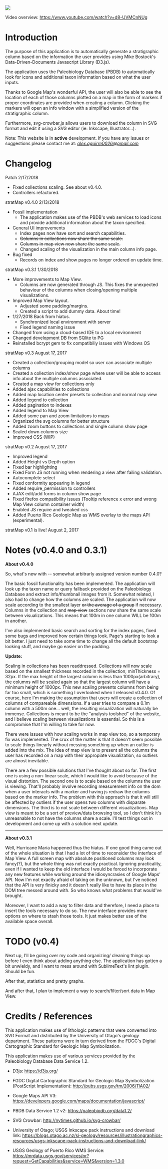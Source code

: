 
<img src=https://i.imgur.com/YjP4jA9.png>

Video overview: https://www.youtube.com/watch?v=d8-UVMCnNUg

# Introduction

The purpose of this application is to automatically generate a stratigraphic column based on the information the user provides using Mike Bostock's Data-Driven-Documents Javascript Library (D3.js).  


The application uses the Paleobiology Database (PBDB) to automatically look for icons and additional taxon information based on what the user inputs.


Thanks to Google Map's wonderful API, the user will also be able to see the location of each of those columns plotted on a map in the form of markers if proper coordinates are provided when creating a column.  Clicking the markers will open an info window with a simplified version of the stratigraphic column.


Furthermore, svg-crowbar.js allows users to download the column in SVG format and edit it using a SVG editor (ie: Inkscape, Illustrator...).

Note: This website is in **active** development.  If you have any issues or suggestions please contact me at: *alex.aguirre0026@gmail.com*


# Changelog
Patch 2/17/2018
+ Fixed collections scaling. See about v0.4.0.
+ Controllers refactored.

stratMap v0.4.0 
2/13/2018
+ Fossil implementation
  * The application makes use of the PBDB's web services to
    load icons and provide additional information about the
    taxon specified.
+ General UI improvements
  * Index pages now have sort and search capabilities.
  * ~~Columns in collections now share the same scale.~~
  * ~~Columns in map view now share the same scale.~~
  * Changed scaling of the visualization in the main column 
    info page.
+ Bug fixed
  * Records on index and show pages no longer ordered on update time.

stratMap v0.3.1 
1/30/2018
+ More improvements to Map View.
   * Columns are now generated through JS.  This fixes the unexpected 
      behaviour of the columns when closing/opening multiple visualizations.
+ Improved Map View layout.
   * Adjusted some padding/margins.
   * Created a script to add dummy data.  About time!
+ 1/27/2018 
   Back from hiatus.
   * Synchronized local environment with server
   * Fixed legend naming issue
+ Changed from using a cloud-based IDE to a local environment
+ Changed development DB from SQlite to PG 
+ Reinstalled bcrypt gem to fix compatibiliy issues with Windows OS


stratMap v0.3 
August 17, 2017
+ Created a collection/grouping model so user can associate multiple columns
+ Created a collection index/show page where user will be able to access 
  info about the multiple columns associated.
+ Created a map view for collections only
+ Added ajax capabilities to collections
+ Added map location center presets to collection and normal map view
+ Added legend to collection
+ Added pagination to indexes
+ Added legend to Map View
+ Added some pan and zoom limitations to maps
+ Organized the svg columns for better structure
+ Added zoom buttons to collections and single column show page
+ Scaled down columns size
+ Improved CSS (WIP)


stratMap v0.2 
August 17, 2017
+ Improved legend
+ Added Height vs Depth option
+ Fixed bar highlighting
+ Fixed Form JS not running when rendering a view after failing validation.
+ Autocomplete select
+ Fixed conformity appearing in legend
+ Added require_permission to controllers
+ AJAX edit/add forms in column show page
+ Fixed firefox compatibility issues (Tooltip reference x error and wrong Map View column container width)
+ Enabled JS require and tweaked css
+ Added Puerto Rico Geologic Map as WMS overlay to the maps API (experimental).


stratMap v0.1 is live! August 2, 2017



# Notes (v0.4.0 and 0.3.1)


**About v0.4.0**

So, what's new with -- somewhat arbitrarly assigned version number 0.4.0?

The basic fossil functionality has been implemented.  The application will look up the taxon name or query fallback provided on the Paleobiology Database and extract info/thumbnail images from it.  Somewhat related, I also had to change how the columns are scaled.  The application will now scale according to the smallest layer ~~or the average of a group~~ if necessary.  Columns in the collection and ~~map view~~ sections now share the same scale between visualizations.  This means that 100m in one column WILL be 100m in another.  

I've also implemented basic search and sorting for the index pages, fixed some bugs and improved how certain things look.  Page's starting to look a bit better.  I just need to take some time to change all the default bootstrap looking stuff, and maybe go easier on the padding.

**Update:**

Scaling in collections has been readdressed.  Collections will now scale based on the smallest thickness recorded in the collection; minThickness = 32px. If the max height of the largest column is less than 1000px(arbitrary), the columns will be scaled again so that the largest column will have a minimum height of 1000px.  This new scaling prevents columns from being far too small, which is something I overlooked when I released v0.4.0.  Of course, here I'm making the assumption that users will create a collection of columns of compareable dimensions.  If a user tries to compare a 0.1m column with a 500m one... well, the resulting visualization will naturally be immense.  Collections is meant to be the "analysis toolshed" of the website, and I believe scaling between visualizations is essential.  So this is a compromise that I'm willing to take for now.

There were issues with how scaling works in map view too, so a temporary fix was implemented.  The crux of the matter is that it doesn't seem possible to scale things linearly without messing something up when an outlier is added into the mix.  The idea of map view is to present all the columns the user has recorded on a map with their appropiate visualization, so outliers are almost inevitable. 

There are a few possible solutions that I've thought about so far.  The first one is using a non-linear scale, which I would like to avoid because of the visual distortion.  The second one is to scale based on the columns the user is viewing.  That'll probably involve recording measurement info on the dom when a user interacts with a marker and having js redraw the columns based on the marker info.  The problem with this approach is that it will still be affected by outliers if the user opens two columns with disparate dimensions.  The third is to not scale between different visualizations.  Map view is meant to be a sort of preview/data browsing tool, so I don't think it's unreasnable to not have the columns share a scale.  I'll test things out in development and come up with a solution next update.

---
**About v0.3.1**

Well, Hurricane Maria happened thus the hiatus.  If one good thing came out of the whole situation is that I had a lot of time to reconsider the interface of Map View.  A full screen map with absolute positioned columns may look fancy(?), but the whole thing was not exactly practical.  Ignoring practicality, even if I wanted to keep the old interface I would be forced to incorporate any new features while working around the idiosyncrasies of Google Maps' API.  Now I'm not exactly afraid of taking on the unknown, but I've noticed that the API is very finicky and it doesn't really like to have its place in the DOM tree messed around with.  So who knows what problems that would've brought.

Moreover, I want to add a way to filter data and therefore, I need a place to insert the tools necessary to do so.  The new interface provides more options on where to stash those tools.  It just makes better use of the available space overall.  


# TODO (v0.4)

Next up, I'll be going over my code and organizing/ cleaning things up before I even think about adding anything else.  The application has gotten a bit unwieldy, and I want to mess around with SublimeText's lint plugin.  Should be fun.

After that, statistics and pretty graphs.

And after that, I plan to implement a way to search/filter/sort data in Map View. 


# Credits / References


This application makes use of lithologic patterns that were converted into 
SVG Format and distributed by the University of Otago's geology department.  These patterns were
in turn derived from the FDGC's Digital Cartographic Standard for Geologic Map  Symbolization.

This application makes use of various services provided by the Paleobiology Database Data Service 1.2.


+ D3js:
https://d3js.org/


+ FGDC Digital Cartographic Standard for Geologic Map Symbolization (PostScript Implementation):
http://pubs.usgs.gov/tm/2006/11A02/


+ Google Maps API V3:
https://developers.google.com/maps/documentation/javascript/


+ PBDB Data Service 1.2 v2:
https://paleobiodb.org/data1.2/


+ SVG Crowbar:
http://nytimes.github.io/svg-crowbar/


+ University of Otago; USGS Inkscape pack instructions and download link:
https://blogs.otago.ac.nz/si-geology/resources/illustrationgraphics-resources/usgs-inkscape-pack-instructions-and-download-link/


+ USGS Geology of Puerto Rico WMS Service:
https://mrdata.usgs.gov/services/pr?request=GetCapabilities&service=WMS&version=1.3.0